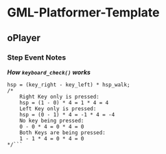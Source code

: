 # GML-Platformer-Template

## oPlayer

### Step Event Notes
***How `keyboard_check()` works***
```// Work out where to move horizontally
hsp = (key_right - key_left) * hsp_walk;
/*
	Right Key only is pressed:
	hsp = (1 - 0) * 4 = 1 * 4 = 4
	Left Key only is pressed:
	hsp = (0 - 1) * 4 = -1 * 4 = -4
	No key being pressed:
	0 - 0 * 4 = 0 * 4 = 0
	Both Keys are being pressed:
	1 - 1 * 4 = 0 * 4 = 0
*/```